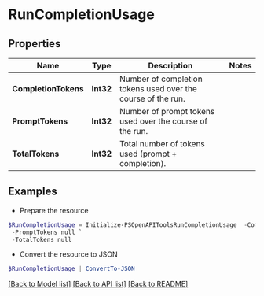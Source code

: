 # RunCompletionUsage
## Properties

Name | Type | Description | Notes
------------ | ------------- | ------------- | -------------
**CompletionTokens** | **Int32** | Number of completion tokens used over the course of the run. | 
**PromptTokens** | **Int32** | Number of prompt tokens used over the course of the run. | 
**TotalTokens** | **Int32** | Total number of tokens used (prompt + completion). | 

## Examples

- Prepare the resource
```powershell
$RunCompletionUsage = Initialize-PSOpenAPIToolsRunCompletionUsage  -CompletionTokens null `
 -PromptTokens null `
 -TotalTokens null
```

- Convert the resource to JSON
```powershell
$RunCompletionUsage | ConvertTo-JSON
```

[[Back to Model list]](../README.md#documentation-for-models) [[Back to API list]](../README.md#documentation-for-api-endpoints) [[Back to README]](../README.md)

